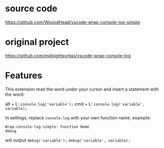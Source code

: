 # source code
https://github.com/WooodHead/vscode-wrap-console-log-simple

# original project
https://github.com/midnightsyntax/vscode-wrap-console-log

# Features

This extension read the word under your cursor and insert a statement with the word:

alt + L: `console.log('variable');`
cmd + L: `console.log('variable', variable);`

In settings, replace `console.log` with your own function name,
example:
```
Wrap-console-log-simple: Function Name
debug
```

will output
`debug('variable');`
`debug('variable', variable);`
